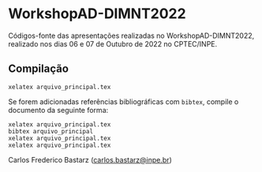 # WorkshopAD-DIMNT2022
Códigos-fonte das apresentações realizadas no WorkshopAD-DIMNT2022, realizado nos dias 06 e 07 de Outubro de 2022 no CPTEC/INPE.

## Compilação

    xelatex arquivo_principal.tex

Se forem adicionadas referências bibliográficas com ``bibtex``, compile o documento da seguinte forma:

    xelatex arquivo_principal.tex
    bibtex arquivo_principal
    xelatex arquivo_principal.tex
    xelatex arquivo_principal.tex

Carlos Frederico Bastarz (carlos.bastarz@inpe.br)
